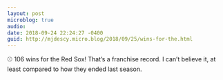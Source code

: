 ```yaml
---
layout: post
microblog: true
audio: 
date: 2018-09-24 22:24:27 -0400
guid: http://mjdescy.micro.blog/2018/09/25/wins-for-the.html
---
```

⚾️ 106 wins for the Red Sox! That’s a franchise record. I can’t believe it, at least compared to how they ended last season.
